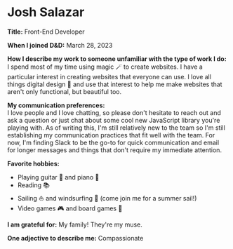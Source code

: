 # Josh Salazar
**Title:** Front-End Developer

**When I joined D&D:** March 28, 2023

**How I describe my work to someone unfamiliar with the type of work I do:**  
I spend most of my time using magic 🪄 to create websites. I have a particular interest in creating websites that everyone can use. I love all things digital design 🎨 and use that interest to help me make websites that aren't only functional, but beautiful too.

**My communication preferences:**  
I love people and I love chatting, so please don't hesitate to reach out and ask a question or just chat about some cool new JavaScript library you're playing with. As of writing this, I'm still relatively new to the team so I'm still establishing my communication practices that fit well with the team. For now, I'm finding Slack to be the go-to for quick communication and email for longer messages and things that don't require my immediate attention.

**Favorite hobbies:**  
- Playing guitar 🎸 and piano 🎹
- Reading 📚
- Sailing ⛵ and windsurfing 🌊 (come join me for a summer sail!)
- Video games 🎮 and board games 🎲

**I am grateful for:** My family! They're my muse.

**One adjective to describe me:** Compassionate
